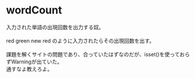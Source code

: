 # wordCount

入力された単語の出現回数を出力する奴。<br>
<br>
red green new red<r>
のように入力されたらその出現回数を出す。<br>
<br>
課題を解くサイトの問題であり、合っていたはずなのだが、isset()を使っておらずWarningが出ていた。<br>
通すなよ教えろよ。<br>
